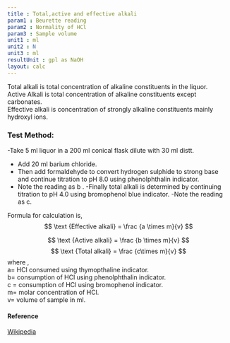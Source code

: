 ```yaml
---
title : Total,active and effective alkali
param1 : Beurette reading
param2 : Normality of HCl
param3 : Sample volume
unit1 : ml
unit2 : N
unit3 : ml
resultUnit : gpl as NaOH
layout: calc
---
```

Total alkali is total concentration of alkaline constituents in the liquor.  
Active Alkali is total concentration of alkaline constituents except carbonates.    
Effective alkali is concentration of strongly alkaline constituents mainly hydroxyl ions.
### Test Method: 
-Take 5 ml liquor in a 200 ml conical flask dilute with 30 ml distt.
- Add 20 ml barium chloride.
- Then add formaldehyde to convert hydrogen sulphide to strong base and continue titration to pH 8.0 using phenolphthalin indicator.
- Note the reading as b .
-Finally total alkali is determined by continuing titration to pH 4.0 using bromophenol blue indicator.
-Note the reading as c.

Formula for  calculation is,
$$ \text {Effective alkali} =  \frac {a \times m}{v} $$

$$ \text {Active alkali} =  \frac {b \times m}{v} $$ 
$$
\text {Total alkali} = \frac {c\times m}{v} $$
where ,  
a= HCl consumed using thymopthaline     indicator.  
b= consumption of HCl using phenolphthalin indicator.    
c = consumption of HCl using bromophenol indicator.  
m= molar concentration of HCl.  
v= volume of sample in ml. 
#### Reference
[Wikipedia](https://en.wikipedia.org/wiki/White_liquor)

<script>  
    const inputs = document.querySelectorAll('.outlined-field input:not([readonly])');    
    inputs.forEach(input => {   
      input.addEventListener('input', () => {
        if (input.value) {
          input.closest('.outlined-field').classList.add('has-content');
        } else {
          input.closest('.outlined-field').classList.remove('has-content');
        }   
        calculate();
      });      
      // Check on page load
      if (input.value) {
        input.closest('.outlined-field').classList.add('has-content');
      }
    });
    // Calculate function 
    function calculate() {
      const v1 = parseFloat(document.getElementById('param1').value) || 0;
      const v2 = parseFloat(document.getElementById('param2').value) || 0;      
      const v3 = parseFloat(document.getElementById('param3').value) || 0;
      //const v4= parseFloat(document.getElementById('param5').value) || 0;    
      const result = (v1 * v2 * 40 / v3)

      document.getElementById('result').value = result.toFixed(2);
    }
</script>
 
  